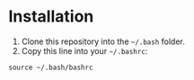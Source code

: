 # Installation
1. Clone this repository into the `~/.bash` folder.
2. Copy this line into your `~/.bashrc`:
```
source ~/.bash/bashrc
```
